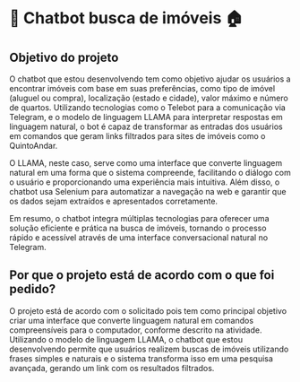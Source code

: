 <h1> 🤖 Chatbot busca de imóveis 🏠 </h1>

<h2> Objetivo do projeto</h2>

O chatbot que estou desenvolvendo tem como objetivo ajudar os usuários a encontrar imóveis com base em suas preferências, como tipo de imóvel (aluguel ou compra), localização (estado e cidade), valor máximo e número de quartos. Utilizando tecnologias como o Telebot para a comunicação via Telegram, e o modelo de linguagem LLAMA para interpretar respostas em linguagem natural, o bot é capaz de transformar as entradas dos usuários em comandos que geram links filtrados para sites de imóveis como o QuintoAndar.

O LLAMA, neste caso, serve como uma interface que converte linguagem natural em uma forma que o sistema compreende, facilitando o diálogo com o usuário e proporcionando uma experiência mais intuitiva. Além disso, o chatbot usa Selenium para automatizar a navegação na web e garantir que os dados sejam extraídos e apresentados corretamente.

Em resumo, o chatbot integra múltiplas tecnologias para oferecer uma solução eficiente e prática na busca de imóveis, tornando o processo rápido e acessível através de uma interface conversacional natural no Telegram.

<h2> Por que o projeto está de acordo com o que foi pedido? </h2>


O projeto está de acordo com o solicitado pois tem como principal objetivo criar uma interface que converte linguagem natural em comandos compreensíveis para o computador, conforme descrito na atividade. Utilizando o modelo de linguagem LLAMA, o chatbot que estou desenvolvendo permite que usuários realizem buscas de imóveis utilizando frases simples e naturais e o sistema transforma isso em uma pesquisa avançada, gerando um link com os resultados filtrados.

